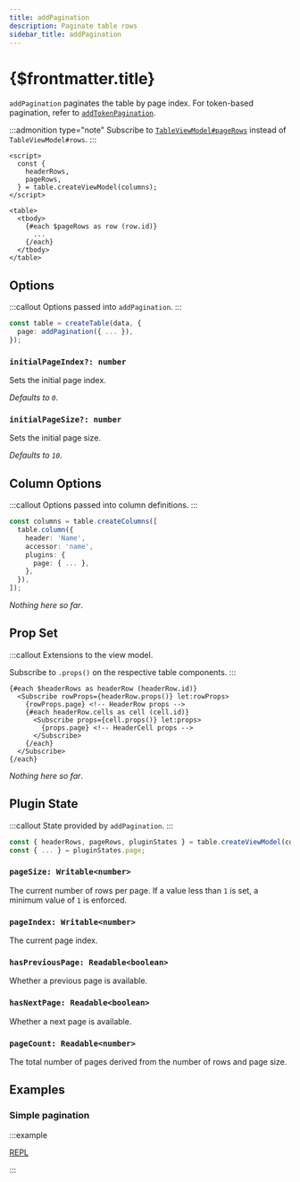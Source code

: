 ```yaml
---
title: addPagination
description: Paginate table rows
sidebar_title: addPagination
---
```


<script>
  import { useHljs } from '$lib/utils/useHljs';
  useHljs('ts');
</script>

# {$frontmatter.title}

`addPagination` paginates the table by page index. For token-based pagination, refer to [`addTokenPagination`](#).

:::admonition type="note"
Subscribe to [`TableViewModel#pageRows`](../api/create-view-model.md#tableviewmodel-pagerows-readable-bodyrow) instead of `TableViewModel#rows`.
:::

```svelte {5,11}
<script>
  const {
    headerRows,
    pageRows,
  } = table.createViewModel(columns);
</script>

<table>
  <tbody>
    {#each $pageRows as row (row.id)}
      ...
    {/each}
  </tbody>
</table>
```

## Options

:::callout
Options passed into `addPagination`.
:::

```ts {3}
const table = createTable(data, {
  page: addPagination({ ... }),
});
```

### `initialPageIndex?: number`

Sets the initial page index.

_Defaults to `0`_.

### `initialPageSize?: number`

Sets the initial page size.

_Defaults to `10`_.

## Column Options

:::callout
Options passed into column definitions.
:::

```ts {7}
const columns = table.createColumns([
  table.column({
    header: 'Name',
    accessor: 'name',
    plugins: {
      page: { ... },
    },
  }),
]);
```

_Nothing here so far_.

## Prop Set

:::callout
Extensions to the view model.

Subscribe to `.props()` on the respective table components.
:::

```svelte
{#each $headerRows as headerRow (headerRow.id)}
  <Subscribe rowProps={headerRow.props()} let:rowProps>
    {rowProps.page} <!-- HeaderRow props -->
    {#each headerRow.cells as cell (cell.id)}
      <Subscribe props={cell.props()} let:props>
        {props.page} <!-- HeaderCell props -->
      </Subscribe>
    {/each}
  </Subscribe>
{/each}
```

_Nothing here so far_.

## Plugin State

:::callout
State provided by `addPagination`.
:::

```ts {3}
const { headerRows, pageRows, pluginStates } = table.createViewModel(columns);
const { ... } = pluginStates.page;
```

### `pageSize: Writable<number>`

The current number of rows per page. If a value less than `1` is set, a minimum value of `1` is enforced.

### `pageIndex: Writable<number>`

The current page index.

### `hasPreviousPage: Readable<boolean>`

Whether a previous page is available.

### `hasNextPage: Readable<boolean>`

Whether a next page is available.

### `pageCount: Readable<number>`

The total number of pages derived from the number of rows and page size.

## Examples

### Simple pagination

:::example

[REPL](https://svelte.dev/repl/27d0aa87d94d40939923f63b4e5eb6f5?version=3.48.0)

<script>
  import SimplePaginationDemo from './SimplePaginationDemo.svelte'
</script>
<SimplePaginationDemo />

:::
